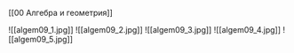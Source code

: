 [[00 Алгебра и геометрия]]

![[algem09_1.jpg]]
![[algem09_2.jpg]]
![[algem09_3.jpg]]
![[algem09_4.jpg]]
![[algem09_5.jpg]]